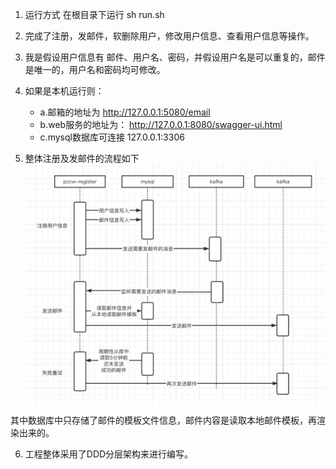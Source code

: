 

1. 运行方式 在根目录下运行 sh run.sh  
2. 完成了注册，发邮件，软删除用户，修改用户信息、查看用户信息等操作。
3. 我是假设用户信息有 邮件、用户名、密码，并假设用户名是可以重复的，邮件是唯一的，用户名和密码均可修改。
4. 如果是本机运行则：  
    - a.邮箱的地址为 http://127.0.0.1:5080/email   
    - b.web服务的地址为： http://127.0.0.1:8080/swagger-ui.html   
    - c.mysql数据库可连接 127.0.0.1:3306  
  

5. 整体注册及发邮件的流程如下
![输入图片说明](image.png)

其中数据库中只存储了邮件的模板文件信息，邮件内容是读取本地邮件模板，再渲染出来的。

6. 工程整体采用了DDD分层架构来进行编写。
